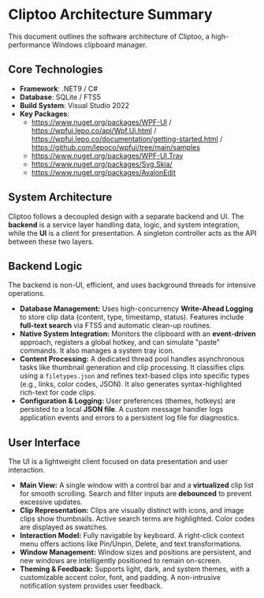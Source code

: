 # Cliptoo Architecture Summary

This document outlines the software architecture of Cliptoo, a high-performance Windows clipboard manager.

## Core Technologies

- **Framework**: .NET9 / C#
- **Database**: SQLite / FTS5
- **Build System**: Visual Studio 2022
- **Key Packages**:
  - <https://www.nuget.org/packages/WPF-UI> / <https://wpfui.lepo.co/api/Wpf.Ui.html> / <https://wpfui.lepo.co/documentation/getting-started.html> / <https://github.com/lepoco/wpfui/tree/main/samples>
  - <https://www.nuget.org/packages/WPF-UI.Tray>
  - <https://www.nuget.org/packages/Svg.Skia/>
  - <https://www.nuget.org/packages/AvalonEdit>

## System Architecture

Cliptoo follows a decoupled design with a separate backend and UI. The **backend** is a service layer handling data, logic, and system integration, while the **UI** is a client for presentation. A singleton controller acts as the API between these two layers.

## Backend Logic

The backend is non-UI, efficient, and uses background threads for intensive operations.

- **Database Management:** Uses high-concurrency **Write-Ahead Logging** to store clip data (content, type, timestamp, status). Features include **full-text search** via FTS5 and automatic clean-up routines.
- **Native System Integration:** Monitors the clipboard with an **event-driven** approach, registers a global hotkey, and can simulate "paste" commands. It also manages a system tray icon.
- **Content Processing:** A dedicated thread pool handles asynchronous tasks like thumbnail generation and clip processing. It classifies clips using a `filetypes.json` and refines text-based clips into specific types (e.g., links, color codes, JSON). It also generates syntax-highlighted rich-text for code clips.
- **Configuration & Logging:** User preferences (themes, hotkeys) are persisted to a local **JSON file**. A custom message handler logs application events and errors to a persistent log file for diagnostics.

## User Interface

The UI is a lightweight client focused on data presentation and user interaction.

- **Main View:** A single window with a control bar and a **virtualized** clip list for smooth scrolling. Search and filter inputs are **debounced** to prevent excessive updates.
- **Clip Representation:** Clips are visually distinct with icons, and image clips show thumbnails. Active search terms are highlighted. Color codes are displayed as swatches.
- **Interaction Model:** Fully navigable by keyboard. A right-click context menu offers actions like Pin/Unpin, Delete, and text transformations.
- **Window Management:** Window sizes and positions are persistent, and new windows are intelligently positioned to remain on-screen.
- **Theming & Feedback:** Supports light, dark, and system themes, with a customizable accent color, font, and padding. A non-intrusive notification system provides user feedback.
